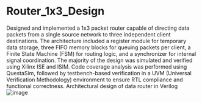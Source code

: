 # Router_1x3_Design
Designed and implemented a 1x3 packet router capable of directing data packets from a single source network to three independent client destinations. The architecture included a register module for temporary data storage, three FIFO memory blocks for queuing packets per client, a Finite State Machine (FSM) for routing logic, and a synchronizer for internal signal coordination. The majority of the design was simulated and verified using Xilinx ISE and ISIM. Code coverage analysis was performed using QuestaSim, followed by testbench-based verification in a UVM (Universal Verification Methodology) environment to ensure RTL compliance and functional correctness.
Architectural design of data router in Verilog
![image](https://github.com/user-attachments/assets/d4c7a245-e8d3-4693-af34-62728ea781fd)
